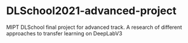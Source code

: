 # DLSchool2021-advanced-project
MIPT DLSchool final project for advanced track. A research of different approaches to transfer learning on DeepLabV3
